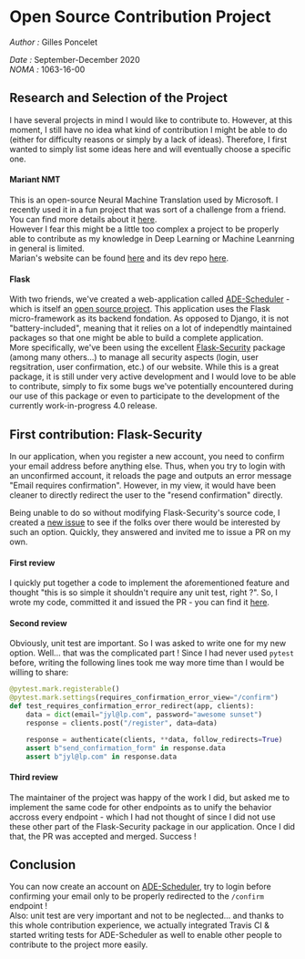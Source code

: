 # Open Source Contribution Project
*Author :* Gilles Poncelet

*Date :* September-December 2020  
*NOMA :* 1063-16-00

## Research and Selection of the Project

I have several projects in mind I would like to contribute to. However, at this moment, I still have no idea what kind of contribution I might be able to do (either for difficulty reasons or simply by a lack of ideas). Therefore, I first wanted to simply list some ideas here and will eventually choose a specific one.

#### Mariant NMT

This is an open-source Neural Machine Translation used by Microsoft. I recently used it in a fun project that was sort of a challenge from a friend. You can find more details about it [here](https://github.com/SnaKyEyeS/NeoLanguage). \
However I fear this might be a little too complex a project to be properly able to contribute as my knowledge in Deep Learning or Machine Leanrning in general is limited. \
Marian's website can be found [here](https://marian-nmt.github.io/) and its dev repo [here](https://github.com/marian-nmt/marian-dev).


#### Flask

With two friends, we've created a web-application called [ADE-Scheduler](https://ade-scheduler.info.ucl.ac.be) - which is itself an [open source project](https://github.com/SnaKyEyeS/ADE-Scheduler). This application uses the Flask micro-framework as its backend fondation. As opposed to Django, it is not "battery-included", meaning that it relies on a lot of independtly maintained packages so that one might be able to build a complete application. \
More specifically, we've been using the excellent [Flask-Security](https://github.com/Flask-Middleware/flask-security) package (among many others...) to manage all security aspects (login, user regsitration, user confirmation, etc.) of our website. While this is a great package, it is still under very active development and I would love to be able to contribute, simply to fix some bugs we've potentially encountered during our use of this package or even to participate to the development of the currently work-in-progress 4.0 release.


## First contribution: Flask-Security

In our application, when you register a new account, you need to confirm your email address before anything else. Thus, when you try to login with an unconfirmed account, it reloads the page and outputs an error message "Email requires confirmation". However, in my view, it would have been cleaner to directly redirect the user to the "resend confirmation" directly.

Being unable to do so without modifying Flask-Security's source code, I created a [new issue](https://github.com/Flask-Middleware/flask-security/issues/391) to see if the folks over there would be interested by such an option. Quickly, they answered and invited me to issue a PR on my own.

#### First review

I quickly put together a code to implement the aforementioned feature and thought "this is so simple it shouldn't require any unit test, right ?". So, I wrote my code, committed it and issued the PR - you can find it [here](https://github.com/Flask-Middleware/flask-security/pull/393).

#### Second review

Obviously, unit test are important. So I was asked to write one for my new option. Well... that was the complicated part ! Since I had never used `pytest` before, writing the following lines took me way more time than I would be willing to share:

```python
@pytest.mark.registerable()
@pytest.mark.settings(requires_confirmation_error_view="/confirm")
def test_requires_confirmation_error_redirect(app, clients):
    data = dict(email="jyl@lp.com", password="awesome sunset")
    response = clients.post("/register", data=data)

    response = authenticate(clients, **data, follow_redirects=True)
    assert b"send_confirmation_form" in response.data
    assert b"jyl@lp.com" in response.data
```

#### Third review

The maintainer of the project was happy of the work I did, but asked me to implement the same code for other endpoints as to unify the behavior accross every endpoint - which I had not thought of since I did not use these other part of the Flask-Security package in our application. Once I did that, the PR was accepted and merged. Success !

## Conclusion
You can now create an account on [ADE-Scheduler](https://ade-scheduler.info.ucl.ac.be/register), try to login before confirming your email only to be properly redirected to the `/confirm` endpoint ! \
Also: unit test are very important and not to be neglected... and thanks to this whole contribution experience, we actually integrated Travis CI & started writing tests for ADE-Scheduler as well to enable other people to contribute to the project more easily.

